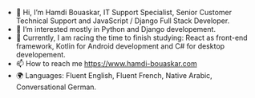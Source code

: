 - 👋 Hi, I’m Hamdi Bouaskar, IT Support Specialist, Senior Customer Technical Support and JavaScript / Django Full Stack Developer.
- 👀 I’m interested mostly in Python and Django developement. 
- 🚀 Currently, I am racing the time to finish studying: React as front-end framework, Kotlin for Android development and C# for desktop developement. 
- 📫 How to reach me https://www.hamdi-bouaskar.com
- 🌍 Languages: Fluent English, Fluent French, Native Arabic, Conversational German.
<!---
IT-Support-L2/IT-Support-L2 is a ✨ special ✨ repository because its `README.md` (this file) appears on your GitHub profile.
You can click the Preview link to take a look at your changes.
--->
